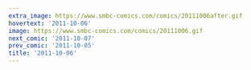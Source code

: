 ```yaml
---
extra_image: https://www.smbc-comics.com/comics/20111006after.gif
hovertext: '2011-10-06'
image: https://www.smbc-comics.com/comics/20111006.gif
next_comic: '2011-10-07'
prev_comic: '2011-10-05'
title: '2011-10-06'
---
```


